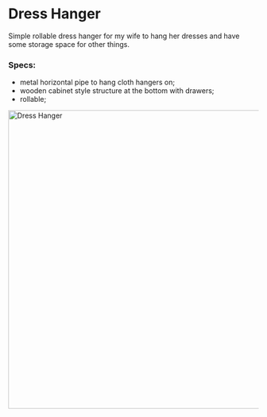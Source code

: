 # Dress Hanger

Simple rollable dress hanger for my wife to hang her dresses and have some storage space for other things.<br>

### Specs:
- metal horizontal pipe to hang cloth hangers on;
- wooden cabinet style structure at the bottom with drawers;
- rollable;


<img src="DressHanger.jpg" alt="Dress Hanger" width="600">

